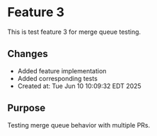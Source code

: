 # Feature 3

This is test feature 3 for merge queue testing.

## Changes
- Added feature implementation
- Added corresponding tests
- Created at: Tue Jun 10 10:09:32 EDT 2025

## Purpose
Testing merge queue behavior with multiple PRs.
